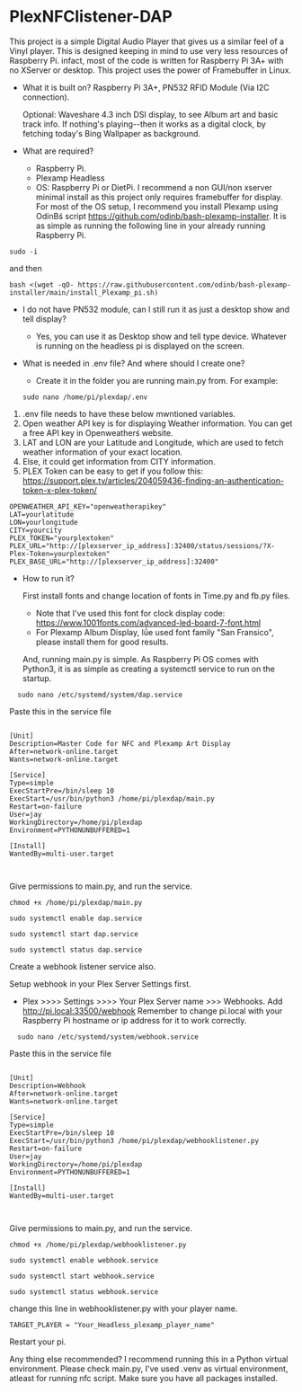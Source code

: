 # PlexNFClistener-DAP

This project is a simple Digital Audio Player that gives us a similar feel of a Vinyl player. This is designed keeping in mind to use very less resources of Raspberry Pi. infact, most of the code is written for Raspberry Pi 3A+ with no XServer or desktop. This project uses the power of Framebuffer in Linux. 

* What it is built on?
  Raspberry Pi 3A+,
  PN532 RFID Module (Via I2C connection).
  
  Optional: Waveshare 4.3 inch DSI display, to see Album art and basic track info. If nothing's playing--then it works as a digital clock, by fetching today's Bing Wallpaper as background.

* What are required?
  - Raspberry Pi.
  - Plexamp Headless
  - OS: Raspberry Pi or DietPi. I recommend a non GUI/non xserver minimal install as this project only requires framebuffer for display. For most of the OS setup, I recommend you install Plexamp using OdinBś script https://github.com/odinb/bash-plexamp-installer. It is as simple as running the following line in your already running Raspberry Pi.
```
sudo -i
```
and then
```
bash <(wget -qO- https://raw.githubusercontent.com/odinb/bash-plexamp-installer/main/install_Plexamp_pi.sh)
```


 

  
  
* I do not have PN532 module, can I still run it as just a desktop show and tell display?
  - Yes, you can use it as Desktop show and tell type device. Whatever is running on the headless pi is displayed on the screen.

* What is needed in .env file? And where should I create one?
  - Create it in the folder you are running main.py from. For example:
  ```
  sudo nano /home/pi/plexdap/.env
  ```
1. .env file needs to have these below mwntioned variables.
2. Open weather API key is for displaying Weather information. You can get a free API key in Openweatherś website.
3. LAT and LON are your Latitude and Longitude, which are used to fetch weather information of your exact location.
4. Else, it could get information from CITY information.
5. PLEX Token can be easy to get if you follow this: https://support.plex.tv/articles/204059436-finding-an-authentication-token-x-plex-token/


```
OPENWEATHER_API_KEY="openweatherapikey"
LAT=yourlatitude
LON=yourlongitude
CITY=yourcity
PLEX_TOKEN="yourplextoken"
PLEX_URL="http://[plexserver_ip_address]:32400/status/sessions/?X-Plex-Token=yourplextoken"
PLEX_BASE_URL="http://[plexserver_ip_address]:32400"
```

* How to run it?
  
  First install fonts and change location of fonts in Time.py and fb.py files.
  
  - Note that I've used this font for clock display code: https://www.1001fonts.com/advanced-led-board-7-font.html
  - For Plexamp Album Display, Iǘe used font family "San Fransico", please install them for good results.
  
  
  And, running main.py is simple. As Raspberry Pi OS comes with Python3, it is as simple as creating a systemctl service to run on the startup.

```
  sudo nano /etc/systemd/system/dap.service 
```
  Paste this in the service file


```
  
[Unit]
Description=Master Code for NFC and Plexamp Art Display
After=network-online.target
Wants=network-online.target

[Service]
Type=simple
ExecStartPre=/bin/sleep 10
ExecStart=/usr/bin/python3 /home/pi/plexdap/main.py
Restart=on-failure
User=jay
WorkingDirectory=/home/pi/plexdap
Environment=PYTHONUNBUFFERED=1

[Install]
WantedBy=multi-user.target



```
  Give permissions to main.py, and run the service.

```
chmod +x /home/pi/plexdap/main.py

sudo systemctl enable dap.service

sudo systemctl start dap.service

sudo systemctl status dap.service
```

Create a webhook listener service also.

Setup webhook in your Plex Server Settings first.

* Plex >>>> Settings >>>> Your Plex Server name >>> Webhooks.
Add http://pi.local:33500/webhook
Remember to change pi.local with your Raspberry Pi hostname or ip address for it to work correctly.

```
  sudo nano /etc/systemd/system/webhook.service 
```
  Paste this in the service file


```
  
[Unit]
Description=Webhook
After=network-online.target
Wants=network-online.target

[Service]
Type=simple
ExecStartPre=/bin/sleep 10
ExecStart=/usr/bin/python3 /home/pi/plexdap/webhooklistener.py
Restart=on-failure
User=jay
WorkingDirectory=/home/pi/plexdap
Environment=PYTHONUNBUFFERED=1

[Install]
WantedBy=multi-user.target



```
  Give permissions to main.py, and run the service.

```
chmod +x /home/pi/plexdap/webhooklistener.py

sudo systemctl enable webhook.service

sudo systemctl start webhook.service

sudo systemctl status webhook.service
```

change this line in webhooklistener.py with your player name.

```
TARGET_PLAYER = "Your_Headless_plexamp_player_name"
```


Restart your pi.

Any thing else recommended?
I recommend running this in a Python virtual environment. Please check main.py, I've used .venv as virtual environment, atleast for running nfc script. Make sure you have all packages installed.

